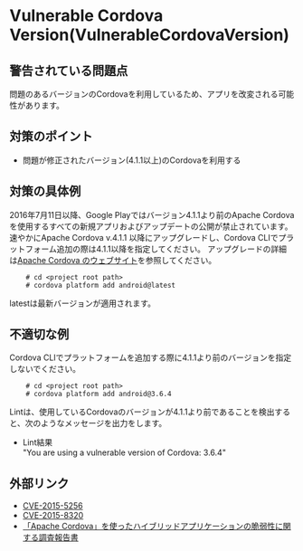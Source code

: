 # Vulnerable Cordova Version(VulnerableCordovaVersion)

## 警告されている問題点

問題のあるバージョンのCordovaを利用しているため、アプリを改変される可能性があります。

## 対策のポイント

- 問題が修正されたバージョン(4.1.1以上)のCordovaを利用する

## 対策の具体例

2016年7月11日以降、Google Playではバージョン4.1.1より前のApache Cordovaを使用するすべての新規アプリおよびアップデートの公開が禁止されています。
速やかにApache Cordova v.4.1.1 以降にアップグレードし、Cordova CLIでプラットフォーム追加の際は4.1.1以降を指定してください。
アップグレードの詳細は[Apache Cordova のウェブサイト][4]を参照してください。

```
    # cd <project root path>
    # cordova platform add android@latest
```

latestは最新バージョンが適用されます。

## 不適切な例

Cordova CLIでプラットフォームを追加する際に4.1.1より前のバージョンを指定しないでください。

```
    # cd <project root path>
    # cordova platform add android@3.6.4
```

Lintは、使用しているCordovaのバージョンが4.1.1より前であることを検出すると、次のようなメッセージを出力をします。

- Lint結果  
    "You are using a vulnerable version of Cordova: 3.6.4"

## 外部リンク

  - [CVE-2015-5256][1]  
  - [CVE-2015-8320][2]  
  - [「Apache Cordova」を使ったハイブリッドアプリケーションの脆弱性に関する調査報告書][3]  

[1]: http://jvndb.jvn.jp/ja/contents/2015/JVNDB-2015-000187.html
[2]: http://jvndb.jvn.jp/ja/contents/2015/JVNDB-2015-006002.html
[3]: https://github.com/JPCERTCC/cordova
[4]: https://cordova.apache.org/docs/en/7.x/guide/platforms/android/upgrade.html
